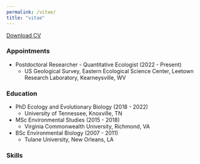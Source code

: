 ```yaml
---
permalink: /vitae/
title: "vitae"
---
```


[Download CV](https://github.com/woodstaylor/CV/raw/main/woodsTaylor_CV.pdf)

<h3><i class="fas fa-fw fa-terminal"></i> Appointments </h3>
<ul>
<li> Postdoctoral Researcher - Quantitative Ecologist (2022 - Present) 
<ul>
<li> US Geological Survey, Eastern Ecological Science Center, Leetown Research Laboratory, Kearneysville, WV </li>
</ul>
</li>
</ul>

<h3><i class="fas fa-fw fa-graduation-cap"></i> Education </h3>
<ul>
<li> PhD Ecology and Evolutionary Biology (2018 - 2022) 
<ul>
<li> University of Tennessee, Knoxville, TN </li>
</ul>
</li>
<li> MSc Environmental Studies (2015 - 2018) 
<ul>
<li> Virginia Commonwealth University, Richmond, VA </li> 
</ul>
</li>
<li> BSc Environmental Biology (2007 - 2011) 
<ul>
<li> Tulane University, New Orleans, LA </li> 
</ul>
</li> 
</ul>

<h3><i class="fas fa-fw fa-laptop-code"></i> Skills </h3>
<i class="fab fa-fw fa-r-project"></i><i class="fab fa-fw fa-python"></i><i class="fab fa-fw fa-markdown"></i>